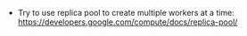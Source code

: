 - Try to use replica pool to create multiple workers at a time: https://developers.google.com/compute/docs/replica-pool/

